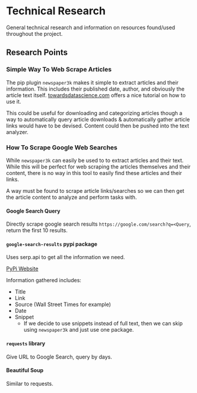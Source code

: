 # Technical Research

General technical research and information on resources found/used throughout the project.

## Research Points

### Simple Way To Web Scrape Articles

The pip plugin `newspaper3k` makes it simple to extract articles and their information. This includes their published date, author, and obviously the article text itself. [towardsdatascience.com](https://towardsdatascience.com/scraping-a-website-with-4-lines-using-python-200d5c858bb1) offers a nice tutorial on how to use it.

This could be useful for downloading and categorizing articles though a way to automatically query article downloads & automatically gather article links would have to be devised. Content could then be pushed into the text analyzer.

### How To Scrape Google Web Searches

While `newspaper3k` can easily be used to to extract articles and their text. While this will be perfect for web scraping the articles themselves and their content, there is no way in this tool to easily find these articles and their links.

A way must be found to scrape article links/searches so we can then get the article content to analyze and perform tasks with.

#### Google Search Query

Directly scrape google search results `https://google.com/search?q=<Query`, return the first 10 results.

#### `google-search-results` pypi package

Uses serp.api to get all the information we need.

[PyPi Website](https://pypi.org/project/google-search-results/)

Information gathered includes:
- Title
- Link
- Source (Wall Street Times for example)
- Date
- Snippet
  - If we decide to use snippets instead of full text, then we can skip using `newspaper3k` and just use one package.

#### `requests` library

Give URL to Google Search, query by days.

#### Beautiful Soup

Similar to requests.

